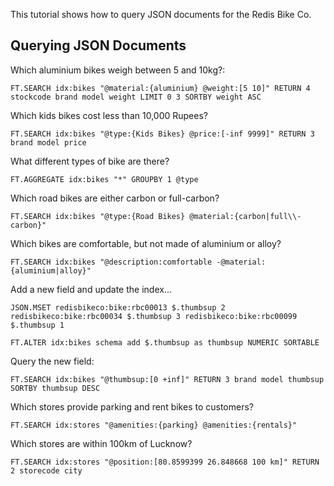 This tutorial shows how to query JSON documents for the Redis Bike Co.

## Querying JSON Documents

Which aluminium bikes weigh between 5 and 10kg?:

```redis Aluminium Bikes 5-10kg
FT.SEARCH idx:bikes "@material:{aluminium} @weight:[5 10]" RETURN 4 stockcode brand model weight LIMIT 0 3 SORTBY weight ASC
```

Which kids bikes cost less than 10,000 Rupees?

```redis Kids Bikes in Price Range
FT.SEARCH idx:bikes "@type:{Kids Bikes} @price:[-inf 9999]" RETURN 3 brand model price
```

What different types of bike are there?

```redis Types of Bike
FT.AGGREGATE idx:bikes "*" GROUPBY 1 @type
```

Which road bikes are either carbon or full-carbon?

```redis Carbon or Full-Carbon
FT.SEARCH idx:bikes "@type:{Road Bikes} @material:{carbon|full\\-carbon}"
```

Which bikes are comfortable, but not made of aluminium or alloy?

```redis Comfortable bikes
FT.SEARCH idx:bikes "@description:comfortable -@material:{aluminium|alloy}"
```

Add a new field and update the index...

```redis Add New Field
JSON.MSET redisbikeco:bike:rbc00013 $.thumbsup 2 redisbikeco:bike:rbc00034 $.thumbsup 3 redisbikeco:bike:rbc00099 $.thumbsup 1
```

```redis Amend Bikes Index
FT.ALTER idx:bikes schema add $.thumbsup as thumbsup NUMERIC SORTABLE
```

Query the new field:

```redis Query thumbs up
FT.SEARCH idx:bikes "@thumbsup:[0 +inf]" RETURN 3 brand model thumbsup SORTBY thumbsup DESC
```

Which stores provide parking and rent bikes to customers?

```redis Parking and Rentals
FT.SEARCH idx:stores "@amenities:{parking} @amenities:{rentals}"
```

Which stores are within 100km of Lucknow?

```redis Stores near Lucknow
FT.SEARCH idx:stores "@position:[80.8599399 26.848668 100 km]" RETURN 2 storecode city
```
